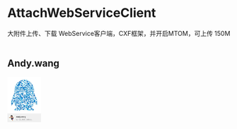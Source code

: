 AttachWebServiceClient 
================================
大附件上传、下载 WebService客户端，CXF框架，并开启MTOM，可上传 150M<br>
<br>
## Andy.wang

<img src="doc/594580820.jpg" width="15%" alt="Andy.wang的QQ"/>
